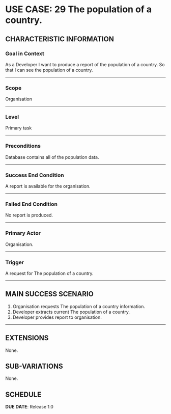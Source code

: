 
# USE CASE: 29 The population of a country.

## CHARACTERISTIC INFORMATION

### Goal in Context

As a Developer I want to produce a report of the population of a country.
So that I can see the population of a country.

---

### Scope </h3> Organisation

---

### Level </h3> Primary task

---

### Preconditions </h3> Database contains all of the population data.

---

### Success End Condition </h3> A report is available for the organisation.

---

### Failed End Condition </h3> No report is produced.

---

### Primary Actor </h3> Organisation.

---

### Trigger </h3> A request for The population of a country.

---

## MAIN SUCCESS SCENARIO

1. Organisation requests The population of a country information.
2. Developer extracts current The population of a country.
3. Developer provides report to organisation.

---

## EXTENSIONS

None.

## SUB-VARIATIONS

None.

## SCHEDULE

**DUE DATE**: Release 1.0
